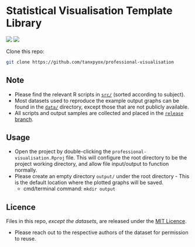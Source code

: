 # Statistical Visualisation Template Library

[![](https://img.shields.io/badge/Download-Source%20files-blue?logo=github&style=for-the-badge)](https://github.com/tanxpyox/professional-visualisation/archive/master.zip)
[![](https://img.shields.io/badge/Download-output%20files-orange?logo=R&style=for-the-badge)](https://github.com/tanxpyox/professional-visualisation/archive/release.zip)

Clone this repo:
```sh
git clone https://github.com/tanxpyox/professional-visualisation
```

## Note
* Please find the relevant R scripts in [`src/`](src/) (sorted according to subject).
* Most datasets used to reproduce the example output graphs can be found in the [`data/`](data/) directory, except those that are not publicly available.
* All scripts and output samples are collected and placed in the [`release` branch](https://github.com/tanxpyox/professional-visualisation/tree/release).

## Usage
* Open the project by double-clicking the `professional-visualisation.Rproj` file. This will configure the root directory to be the project working directory, and allow file input/output to function normally.
* Please create an empty directory `output/` under the root directory - This is the default location where the plotted graphs will be saved.
  * cmd/terminal command: `mkdir output`

## Licence
Files in this repo, *except the datasets*, are released under the [MIT Licence](LICENSE).
  * Please reach out to the respective authors of the dataset for permission to reuse.
